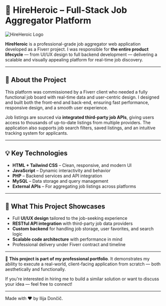 # 💼 HireHeroic – Full-Stack Job Aggregator Platform

![HireHeroic Logo](./icons/hireheroic.png)

**HireHeroic** is a professional-grade job aggregator web application developed as a Fiverr project. I was responsible for **the entire product lifecycle** — from UI/UX design to full backend development — delivering a scalable and visually appealing platform for real-time job discovery.

---

## 🔧 About the Project

This platform was commissioned by a Fiverr client who needed a fully functional job board with real-time data and user-centric design. I designed and built both the front-end and back-end, ensuring fast performance, responsive design, and a smooth user experience.

Job listings are sourced via **integrated third-party job APIs**, giving users access to thousands of up-to-date listings from multiple providers. The application also supports job search filters, saved listings, and an intuitive tracking system for applicants.

---

## 💡 Key Technologies

- **HTML + Tailwind CSS** – Clean, responsive, and modern UI
- **JavaScript** – Dynamic interactivity and behavior
- **PHP** – Backend services and API integration
- **MySQL** – Data storage and query management
- **External APIs** – For aggregating job listings across platforms

---

## 🎯 What This Project Showcases

- Full **UI/UX design** tailored to the job-seeking experience
- **RESTful API integration** with third-party job data providers
- **Custom backend** for handling job storage, user favorites, and search logic
- **Scalable code architecture** with performance in mind
- Professional delivery under Fiverr contract and timeline

---

📌 **This project is part of my professional portfolio**. It demonstrates my ability to execute a real-world, client-facing application from scratch — both aesthetically and functionally.

If you're interested in hiring me to build a similar solution or want to discuss your idea — feel free to connect!


---

Made with ❤️ by Ilija Dončič.
